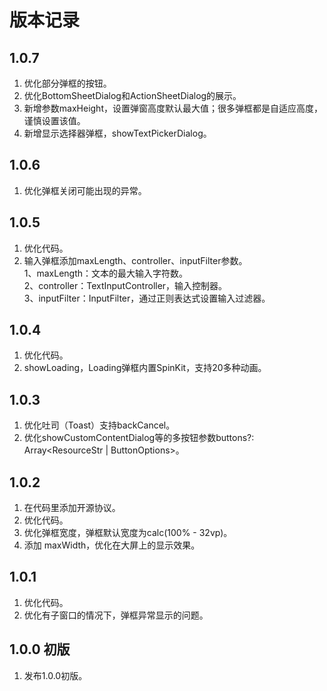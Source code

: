 # 版本记录

## 1.0.7
1. 优化部分弹框的按钮。
2. 优化BottomSheetDialog和ActionSheetDialog的展示。
3. 新增参数maxHeight，设置弹窗高度默认最大值；很多弹框都是自适应高度，谨慎设置该值。
4. 新增显示选择器弹框，showTextPickerDialog。

## 1.0.6
1. 优化弹框关闭可能出现的异常。

## 1.0.5
1. 优化代码。   
2. 输入弹框添加maxLength、controller、inputFilter参数。   
    1、maxLength：文本的最大输入字符数。   
    2、controller：TextInputController，输入控制器。   
    3、inputFilter：InputFilter，通过正则表达式设置输入过滤器。   

## 1.0.4
1. 优化代码。   
2. showLoading，Loading弹框内置SpinKit，支持20多种动画。   

## 1.0.3
1. 优化吐司（Toast）支持backCancel。    
2. 优化showCustomContentDialog等的多按钮参数buttons?: Array<ResourceStr | ButtonOptions>。    

## 1.0.2
1. 在代码里添加开源协议。    
2. 优化代码。    
3. 优化弹框宽度，弹框默认宽度为calc(100% - 32vp)。    
4. 添加 maxWidth，优化在大屏上的显示效果。    

## 1.0.1
1. 优化代码。    
2. 优化有子窗口的情况下，弹框异常显示的问题。    

## 1.0.0 初版
1. 发布1.0.0初版。        